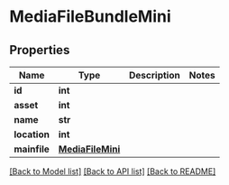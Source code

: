 # MediaFileBundleMini


## Properties

Name | Type | Description | Notes
------------ | ------------- | ------------- | -------------
**id** | **int** |  | 
**asset** | **int** |  | 
**name** | **str** |  | 
**location** | **int** |  | 
**mainfile** | [**MediaFileMini**](MediaFileMini.md) |  | 

[[Back to Model list]](../README.md#models) [[Back to API list]](../README.md#api-endpoints) [[Back to README]](../README.md)


